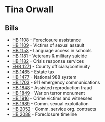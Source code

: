 # Tina Orwall
## Bills
* [HB 1108](bill/2021-22/hb/1108/) - Foreclosure assistance
* [HB 1109](bill/2021-22/hb/1109/) - Victims of sexual assault
* [HB 1153](bill/2021-22/hb/1153/) - Language access in schools
* [HB 1181](bill/2021-22/hb/1181/) - Veterans & military suicide
* [HB 1182](bill/2021-22/hb/1182/) - Crisis response services
* [EHB 1271](bill/2021-22/ehb/1271/) - County officials/continuity
* [HB 1465](bill/2021-22/hb/1465/) - Estate tax
* [HB 1477](bill/2021-22/hb/1477/) - National 988 system
* [HB 1703](bill/2021-22/hb/1703/) - 911 emergency communications
* [HB 1848](bill/2021-22/hb/1848/) - Assisted reproduction fraud
* [HB 1849](bill/2021-22/hb/1849/) - War on terror monument
* [HB 1916](bill/2021-22/hb/1916/) - Crime victims and witnesses
* [HB 1989](bill/2021-22/hb/1989/) - Comm. sexual exploitation
* [HB 2052](bill/2021-22/hb/2052/) - Comm. service org. contracts
* [HB 2088](bill/2021-22/hb/2088/) - Foreclosure timeline
